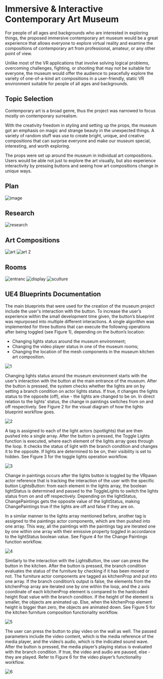 # Immersive & Interactive Contemporary Art Museum

For people of all ages and backgrounds who are interested in exploring things, the proposed immersive contemporary art museum would be a great experience that allows everyone to explore virtual reality and examine the compositions of contemporary art from professional, amateur, or any other point of view.

Unlike most of the VR applications that involve solving logical problems, overcoming challenges, fighting, or shooting that may not be suitable for everyone, the museum would offer the audience to peacefully explore the variety of one-of-a-kind art compositions in a user-friendly, static VR environment suitable for people of all ages and backgrounds.

## Topic Selection

Contemporary art is a broad genre, thus the project was narrowed to focus mostly on contemporary surrealism. 

With the creativity freedom in styling and setting up the props, the museum got an emphasis on magic and strange beauty in the unexpected things.
A variety of random stuff was use to create bright, unique, and creative compositions that can surprise everyone and make our museum special, interesting, and worth exploring.

The props were set up around the museum in individual art compositions. Users would be able not just to explore the art visually, but also experience interactivity by pressing buttons and seeing how art compositions change in unique ways.

## Plan

![image](https://user-images.githubusercontent.com/59642740/180339110-ef320864-3f36-4516-9e61-a7bc494d1cd8.png)

## Research

![research](https://user-images.githubusercontent.com/59642740/180339671-da0a86ad-fa34-463c-99c7-7e8564dc5976.png)

## Art Compositions
![art](https://user-images.githubusercontent.com/59642740/180339686-4037b5f1-5053-4585-a9ae-65e6c4d9a540.png)
![art 2](https://user-images.githubusercontent.com/59642740/180339689-5ee14dbb-efbe-4e65-88c3-eac9c2204903.png)

## Rooms

![entranc](https://user-images.githubusercontent.com/59642740/180339696-a49037dd-b820-40b9-96a5-d379f18d0bb8.png)
![display](https://user-images.githubusercontent.com/59642740/180339703-99cf4878-792e-4e7d-b9a1-fd978e0e8749.png)
![sculture](https://user-images.githubusercontent.com/59642740/180339709-3b05471a-f82f-483e-a9bf-6e1ccdfe7f0c.png)

## UE4 Blueprints Documentation

The main blueprints that were used for the creation of the museum project include the user's interaction with the button. To increase the user’s experience within the small development time given, the button’s blueprint was repurposed into multiple different interactions. A single algorithm was implemented for three buttons that can execute the following operations after being toggled (see Figure 1), depending on the button’s location:

* Changing lights status around the museum environment;
* Changing the video player status in one of the museum rooms;
* Changing the location of the mesh components in the museum kitchen art composition. 

![1](https://user-images.githubusercontent.com/59642740/180338812-9b43fa85-6c6c-48ef-9d1d-34153f525d4b.png)

Changing lights status around the museum environment starts with the user’s interaction with the button at the main entrance of the museum. After the button is pressed, the system checks whether the lights are on by setting a branch condition on actor lights status. If true, it changes the lights status to the opposite (off), else - the lights are changed to be on. In direct relation to the lights' status, the change in paintings switches from on and off respectively. See Figure 2 for the visual diagram of how the lights blueprint workflow goes.

![2](https://user-images.githubusercontent.com/59642740/180338826-3114eceb-6ddf-4fa9-9673-1d7c4d56a2ec.png)

A tag is assigned to each of the light actors (spotlights) that are then pushed into a single array. After the button is pressed, the Toggle Lights function is executed, where each element of the lights array goes through the loop. It checks the status of light with the branch condition and changes it to the opposite. If lights are determined to be on, their visibility is set to hidden. See Figure 3 for the toggle lights operation workflow.

![3](https://user-images.githubusercontent.com/59642740/180338843-68038790-fa88-4caf-8378-d5e496b6ff16.png)

Change in paintings occurs after the lights button is toggled by the VRpawn actor reference that is tracking the interaction of the user with the specific button LightsButton: from each element in the lights array, the boolean lightStatus is determined and passed to the ToggleLights to switch the lights status from on and off respectively. Depending on the lightStatus, ChangePaintings gets the opposite value of the lightStatus, making ChangePaintings true if the lights are off and false if they are on. 

In a similar manner to the lights array mentioned before, another tag is assigned to the paintings actor components, which are then pushed into one array. This way, all the paintings with the paintings tag are iterated one by one within one array with their emissive property toggled in accordance to the lightStatus boolean value. See Figure 4 for the Change Paintings function workflow.

![4](https://user-images.githubusercontent.com/59642740/180338857-5f1cb41e-4fd6-455b-8457-a9d422634fe2.png)

Similarly to the interaction with the LightsButton, the user can press the button in the kitchen. After the button is pressed, the branch condition evaluates the status of the furniture by checking if it has been moved or not. The furniture actor components are tagged as kitchenProp and put into one array. If the branch condition’s output is false, the elements from the kitchenProp array are iterated one by one within the loop, and the z axis coordinate of each kitchenProp element is compared to the hardcoded height float value with the branch condition. If the height of the element is smaller, the objects are animated up. Else, when the kitchenProp element height is bigger than zero, the objects are animated down. See Figure 5 for the kitchen furniture composition functionality workflow.

![5](https://user-images.githubusercontent.com/59642740/180338871-1a2cd48c-59d2-488c-a2aa-338b5099679d.png)

The user can press the button to play video on the wall as well. The passed parameters include the video content, which is the media reference of the media player, and the video’s audio, which is the indicated sound wave. After the button is pressed, the media player’s playing status is evaluated with the branch condition. If true, the video and audio are paused, else - they are played. Refer to Figure 6 for the video player’s functionality workflow.

![6](https://user-images.githubusercontent.com/59642740/180338885-2228e37a-37f0-4443-984f-a060160bd021.png)

